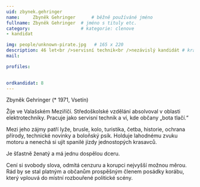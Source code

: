 ```yaml
---
uid: zbynek.gehringer
name:     Zbyněk Gehringer  	# běžně používáné jméno
fullname: Zbyněk Gehringer 	# jméno s tituly etc.
category:                   # kategorie: clenove
- kandidat

img: people/unknown-pirate.jpg   # 165 x 220
description: 46 let<br />servisní technik<br />nezávislý kandidát # kratký popis, max 160 znaků
mail:

profiles:
  

ordkandidat: 8
---
```




Zbyněk Gehringer (* 1971, Vsetín)

Žije ve Valašském Meziříčí. Středoškolské vzdělání absolvoval v oblasti elektrotechniky. Pracuje jako servisní technik a ví, kde občany „bota tlačí.“

Mezi jeho zájmy patří lyže, brusle, kolo, turistika, četba, historie, ochrana přírody, technické novinky a boloňský psík. Holduje lahodnému zvuku motoru a nenechá si ujít spanilé jízdy jednostopých krasavců.

Je šťastně ženatý a má jednu dospělou dceru.

Cení si svobody slova, odmítá cenzuru a korupci nejvyšší možnou měrou. Rád by se stal platným a občanům prospěšným členem posádky korábu, který vplouvá do místní rozbouřené politické scény. 
